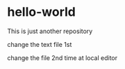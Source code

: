 # hello-world
This is just another repository


change the text file 1st

change the file 2nd time at local editor
